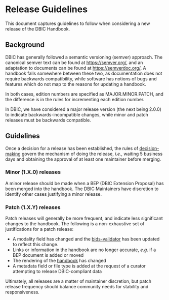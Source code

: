 # Release Guidelines

This document captures guidelines to follow when considering a new release of the DBIC Handbook.

## Background
DBIC has generally followed a semantic versioning (semver) approach.
The canonical semver text can be found at https://semver.org/, and an adaptation to documents can be found at https://semverdoc.org/.
A handbook falls somewhere between these two, as documentation does not require
backwards compatibility, while software has notions of bugs and features which do not
map to the reasons for updating a handbook.

In both cases, edition numbers are specified as MAJOR.MINOR.PATCH, and the difference is in the rules for incrementing each edition number.

In DBIC, we have considered a major release version (the next being 2.0.0) to indicate
backwards-incompatible changes, while minor and patch releases must be backwards compatible.

## Guidelines

Once a decision for a release has been established, the rules of [decision-making](DECISION-MAKING.md)
govern the mechanism of doing the release, *i.e.*, waiting 5 business days and obtaining
the approval of at least one maintainer before merging.

### Minor (1.X.0) releases

A minor release should be made when a BEP (DBIC Extension Proposal) has been merged into the
handbook.
The DBIC Maintainers have discretion to identify other cases justifying a minor release.

### Patch (1.X.Y) releases

Patch releases will generally be more frequent, and indicate less significant changes to the handbook.
The following is a non-exhaustive set of justifications for a patch release:

- A modality field has changed and the [bids-validator](https://github.com/dbic/bids-validator) has been updated to reflect this change.
- Links or information in the handbook are no longer accurate, *e.g.* if a BEP document is added or moved
- The rendering of the [handbook](https://dbic.readthedocs.io/en/stable/) has changed
- A metadata field or file type is added at the request of a curator attempting to release DBIC-compliant data

Ultimately, all releases are a matter of maintainer discretion, but patch release frequency should
balance community needs for stability and responsiveness.
